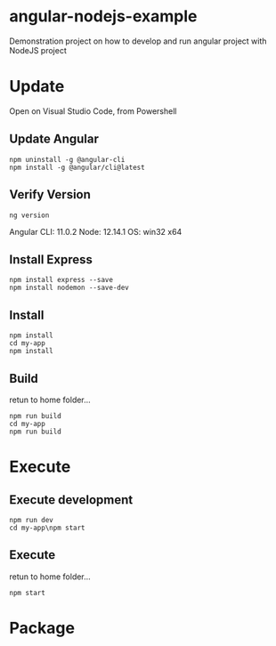 # angular-nodejs-example
Demonstration project on how to develop and run angular project with NodeJS project

# Update

Open on Visual Studio Code, from Powershell

## Update Angular

```
npm uninstall -g @angular-cli
npm install -g @angular/cli@latest
```

## Verify Version

```
ng version
```

Angular CLI: 11.0.2
Node: 12.14.1
OS: win32 x64

## Install Express

```
npm install express --save
npm install nodemon --save-dev
```

## Install

```
npm install
cd my-app
npm install
```

## Build 

retun to home folder...

```
npm run build
cd my-app
npm run build
```

# Execute 

## Execute development 

```
npm run dev
cd my-app\npm start
```

## Execute 

retun to home folder...

```
npm start
```

# Package




